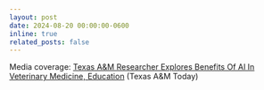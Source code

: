 ```yaml
---
layout: post
date: 2024-08-20 00:00:00-0600
inline: true
related_posts: false
---
```


Media coverage: [Texas A&M Researcher Explores Benefits Of AI In Veterinary Medicine, Education](https://today.tamu.edu/2024/08/20/texas-am-researcher-explores-benefits-of-ai-in-veterinary-medicine-education/) (Texas A&M Today)